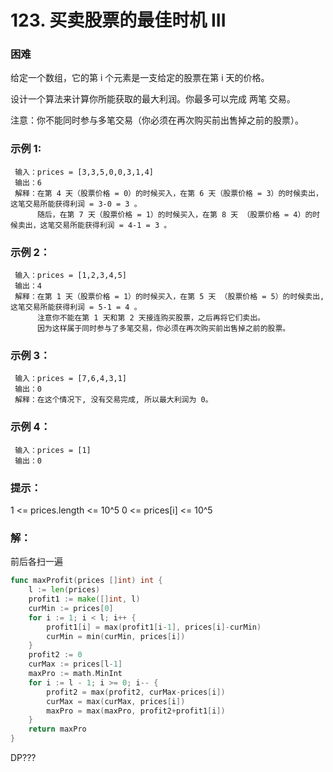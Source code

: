 # 123. 买卖股票的最佳时机 III

### 困难

给定一个数组，它的第 i 个元素是一支给定的股票在第 i 天的价格。

设计一个算法来计算你所能获取的最大利润。你最多可以完成 两笔 交易。

注意：你不能同时参与多笔交易（你必须在再次购买前出售掉之前的股票）。

### 示例 1:

     输入：prices = [3,3,5,0,0,3,1,4]
     输出：6
     解释：在第 4 天（股票价格 = 0）的时候买入，在第 6 天（股票价格 = 3）的时候卖出，这笔交易所能获得利润 = 3-0 = 3 。
          随后，在第 7 天（股票价格 = 1）的时候买入，在第 8 天 （股票价格 = 4）的时候卖出，这笔交易所能获得利润 = 4-1 = 3 。

### 示例 2：

     输入：prices = [1,2,3,4,5]
     输出：4
     解释：在第 1 天（股票价格 = 1）的时候买入，在第 5 天 （股票价格 = 5）的时候卖出, 这笔交易所能获得利润 = 5-1 = 4 。   
          注意你不能在第 1 天和第 2 天接连购买股票，之后再将它们卖出。   
          因为这样属于同时参与了多笔交易，你必须在再次购买前出售掉之前的股票。

### 示例 3：

     输入：prices = [7,6,4,3,1] 
     输出：0 
     解释：在这个情况下, 没有交易完成, 所以最大利润为 0。

### 示例 4：

     输入：prices = [1]
     输出：0

### 提示：

1 <= prices.length <= 10^5
0 <= prices[i] <= 10^5

### 解：

前后各扫一遍

```go
func maxProfit(prices []int) int {
	l := len(prices)
	profit1 := make([]int, l)
	curMin := prices[0]
	for i := 1; i < l; i++ {
		profit1[i] = max(profit1[i-1], prices[i]-curMin)
		curMin = min(curMin, prices[i])
	}
	profit2 := 0
	curMax := prices[l-1]
	maxPro := math.MinInt
	for i := l - 1; i >= 0; i-- {
		profit2 = max(profit2, curMax-prices[i])
		curMax = max(curMax, prices[i])
		maxPro = max(maxPro, profit2+profit1[i])
	}
	return maxPro
}
```

DP???
